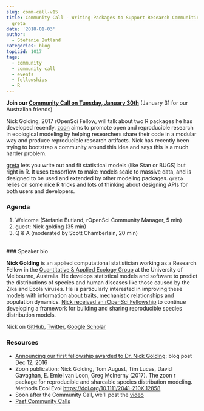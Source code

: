 ```yaml
---
slug: comm-call-v15
title: Community Call - Writing Packages to Support Research Communities - zoon &
  greta
date: '2018-01-03'
author:
  - Stefanie Butland
categories: blog
topicid: 1017
tags:
  - community
  - community call
  - events
  - fellowships
  - R
---
```


**Join our [Community Call on Tuesday, January 30th](https://communitycalls.ropensci.org/)** (January 31 for our Australian friends)

Nick Golding, 2017 rOpenSci Fellow, will talk about two R packages he has developed recently. [zoon](https://github.com/zoonproject/zoon) aims to promote open and reproducible research in ecological modeling by helping researchers share their code in a modular way and produce reproducible research artifacts. Nick has recently been trying to bootstrap a community around this idea and says this is a much harder problem.

[greta](https://github.com/goldingn/greta) lets you write out and fit statistical models (like Stan or BUGS) but right in R. It uses tensorflow to make models scale to massive data, and is designed to be used and extended by other modeling packages. `greta` relies on some nice R tricks and lots of thinking about designing APIs for both users and developers.

### Agenda

1. Welcome (Stefanie Butland, rOpenSci Community Manager, 5 min)
2. guest: Nick golding (35 min)
3. Q & A (moderated by Scott Chamberlain, 20 min)

</br>
### Speaker bio

**Nick Golding** is an applied computational statistician working as a Research Fellow in the [Quantitative & Applied Ecology Group](https://qaeco.com/) at the University of Melbourne, Australia. He develops statistical models and software to predict the distributions of species and human diseases like those caused by the Zika and Ebola viruses. He is particularly interested in improving these models with information about traits, mechanistic relationships and population dynamics. [Nick received an rOpenSci Fellowship](/blog/2016/12/12/ropensci-fellowship-zoon/) to continue developing a framework for building and sharing reproducible species distribution models.

Nick on [GitHub](https://github.com/goldingn), [Twitter](https://twitter.com/_nickgolding_), [Google Scholar](https://scholar.google.co.uk/citations?user=peoal7wAAAAJ&hl)

### Resources

- [Announcing our first fellowship awarded to Dr. Nick Golding](/blog/2016/12/12/ropensci-fellowship-zoon/); blog post Dec 12, 2016
- Zoon publication: Nick Golding, Tom August, Tim Lucas, David Gavaghan, E. Emiel van Loon, Greg McInerny (2017). The zoon r package for reproducible and shareable species distribution modeling. Methods Ecol Evol https://doi.org/10.1111/2041-210X.12858
- Soon after the Community Call, we'll post the [video](https://vimeo.com/channels/rocommunitycalls)
- [Past Community Calls](https://communitycalls.ropensci.org/)
